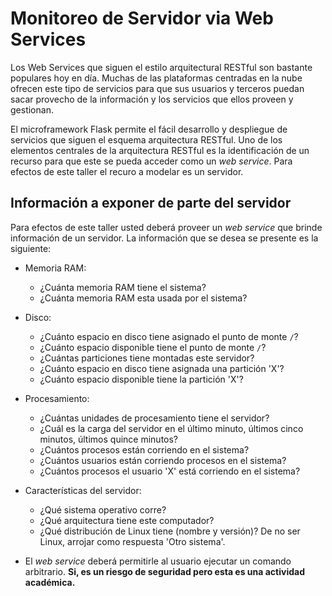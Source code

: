 # Monitoreo de Servidor via Web Services

Los Web Services que siguen el estilo arquitectural RESTful son bastante populares hoy en día. 
Muchas de las plataformas centradas en la nube ofrecen este tipo de servicios para que sus usuarios y terceros puedan sacar provecho de la información y los servicios que ellos proveen y gestionan.

El microframework Flask permite el fácil desarrollo y despliegue de servicios que siguen el esquema arquitectura RESTful.
Uno de los elementos centrales de la arquitectura RESTful es la identificación de un recurso para que este se pueda acceder como un *web service*.
Para efectos de este taller el recuro a modelar es un servidor.

## Información a exponer de parte del servidor
Para efectos de este taller usted deberá proveer un *web service* que brinde información de un servidor. 
La información que se desea se presente es la siguiente:

* Memoria RAM:
  * ¿Cuánta memoria RAM tiene el sistema?
  * ¿Cuánta memoria RAM esta usada por el sistema?

* Disco:
  * ¿Cuánto espacio en disco tiene asignado el punto de monte `/`?
  * ¿Cuánto espacio disponible tiene el punto de monte `/`?
  * ¿Cuántas particiones tiene montadas este servidor?
  * ¿Cuánto espacio en disco tiene asignada una partición 'X'?
  * ¿Cuánto espacio disponible tiene la partición 'X'?

* Procesamiento:
  * ¿Cuántas unidades de procesamiento tiene el servidor?
  * ¿Cuál es la carga del servidor en el último minuto, últimos cinco minutos, últimos quince minutos?
  * ¿Cuántos procesos están corriendo en el sistema?
  * ¿Cuántos usuarios están corriendo procesos en el sistema?
  * ¿Cuántos procesos el usuario 'X' está corriendo en el sistema?

* Características del servidor:
  * ¿Qué sistema operativo corre?
  * ¿Qué arquitectura tiene este computador?
  * ¿Qué distribución de Linux tiene (nombre y versión)? De no ser Linux, arrojar como respuesta 'Otro sistema'.

* El *web service* deberá permitirle al usuario ejecutar un comando arbitrario. **Si, es un riesgo de seguridad pero esta es una actividad académica.**



